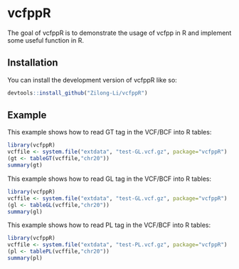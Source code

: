 
<!-- README.md is generated from README.Rmd. Please edit that file -->

# vcfppR

<!-- badges: start -->
<!-- badges: end -->

The goal of vcfppR is to demonstrate the usage of vcfpp in R and
implement some useful function in R.

## Installation

You can install the development version of vcfppR like so:

``` r
devtools::install_github("Zilong-Li/vcfppR")
```

## Example

This example shows how to read GT tag in the VCF/BCF into R tables:

``` r
library(vcfppR)
vcffile <- system.file("extdata", "test-GL.vcf.gz", package="vcfppR")
(gt <- tableGT(vcffile,"chr20"))
summary(gt)
```

This example shows how to read GL tag in the VCF/BCF into R tables:

``` r
library(vcfppR)
vcffile <- system.file("extdata", "test-GL.vcf.gz", package="vcfppR")
(gl <- tableGL(vcffile,"chr20"))
summary(gl)
```

This example shows how to read PL tag in the VCF/BCF into R tables:

``` r
library(vcfppR)
vcffile <- system.file("extdata", "test-PL.vcf.gz", package="vcfppR")
(pl <- tablePL(vcffile,"chr20"))
summary(pl)
```
